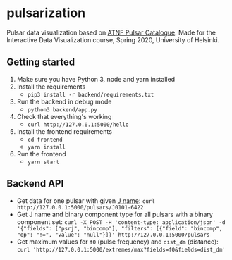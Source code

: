 # pulsarization

Pulsar data visualization based on
[ATNF Pulsar Catalogue](https://www.atnf.csiro.au/research/pulsar/psrcat/).
Made for the Interactive Data Visualization course,
Spring 2020, University of Helsinki.

## Getting started

1. Make sure you have Python 3, node and yarn installed
2. Install the requirements
    * `pip3 install -r backend/requirements.txt`
3. Run the backend in debug mode
    * `python3 backend/app.py`
4. Check that everything's working
    * `curl http://127.0.0.1:5000/hello`
5. Install the frontend requirements
    * `cd frontend`
    * `yarn install`
6. Run the frontend
    * `yarn start`

## Backend API

* Get data for one pulsar with given [J name](https://en.wikipedia.org/wiki/Pulsar#Nomenclature):
`curl http://127.0.0.1:5000/pulsars/J0101-6422`
* Get J name and binary component type for all pulsars with a binary component set:
`curl -X POST -H 'content-type: application/json' -d '{"fields": ["psrj", "bincomp"], "filters": [{"field": "bincomp", "op": "!=", "value": "null"}]}' http://127.0.0.1:5000/pulsars`
* Get maximum values for `f0` (pulse frequency) and `dist_dm` (distance):
`curl 'http://127.0.0.1:5000/extremes/max?fields=f0&fields=dist_dm'`
